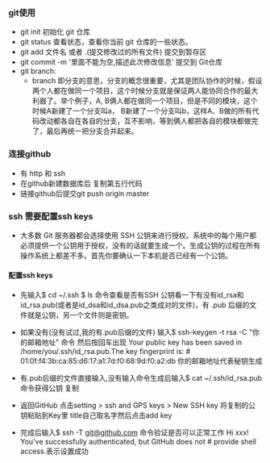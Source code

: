 ### git使用
   - git init 初始化 git 仓库
   - git status 查看状态，查看你当前 git 仓库的一些状态。
   - git add 文件名 或者 .(提交修改过的所有文件)   提交到暂存区
   - git commit -m '里面不能为空,描述此次修改信息' 提交到 Git仓库
   - git branch:  
      - branch 即分支的意思，分支的概念很重要，尤其是团队协作的时候，假设两个人都在做同一个项目，这个时候分支就是保证两人能协同合作的最大利器了。举个例子，A, B俩人都在做同一个项目，但是不同的模块，这个时候A新建了一个分支叫a， B新建了一个分支叫b，这样A、B做的所有代码改动都各自在各自的分支，互不影响，等到俩人都把各自的模块都做完了，最后再统一把分支合并起来。
      
      
### 连接github
- 有 http 和 ssh 
- 在github新建数据库后 复制第五行代码
- 链接github后提交git push origin master


### ssh 需要配置ssh keys
- 大多数 Git 服务器都会选择使用 SSH 公钥来进行授权。系统中的每个用户都必须提供一个公钥用于授权，没有的话就要生成一个。生成公钥的过程在所有操作系统上都差不多。首先你要确认一下本机是否已经有一个公钥。
   
#### 配置ssh keys
- 先输入$ cd ~/.ssh   $ ls 命令查看是否有SSH 公钥看一下有没有id_rsa和id_rsa.pub(或者是id_dsa和id_dsa.pub之类成对的文件)，有 .pub 后缀的文件就是公钥，另一个文件则是密钥。

- 如果没有(没有试过,我的有.pub后缀的文件)
	输入$ ssh-keygen -t rsa -C "你的邮箱地址" 命令  然后按回车出现 Your public key has been saved in /home/you/.ssh/id_rsa.pub.The key fingerprint is: # 01:0f:f4:3b:ca:85:d6:17:a1:7d:f0:68:9d:f0:a2:db 你的邮箱地址代表秘钥生成
    
- 有.pub后缀的文件直接输入,没有输入命令生成后输入$ cat ~/.ssh/id_rsa.pub 命令获得公钥 复制 

- 返回GitHub 点击setting > ssh and GPS keys > New SSH key 将复制的公钥粘贴到Key里 title自己取名字然后点击add key

- 完成后输入$ ssh -T git@github.com 命令验证是否可以正常工作   Hi xxx! You've successfully authenticated, but GitHub does not # provide shell access.表示设置成功

